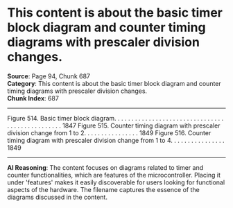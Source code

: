 # This content is about the basic timer block diagram and counter timing diagrams with prescaler division changes.

**Source**: Page 94, Chunk 687  
**Category**: This content is about the basic timer block diagram and counter timing diagrams with prescaler division changes.  
**Chunk Index**: 687

---

Figure 514. Basic timer block diagram. . . . . . . . . . . . . . . . . . . . . . . . . . . . . . . . . . . . . . . . . . . . . . . . 1847
Figure 515. Counter timing diagram with prescaler division change from 1 to 2. . . . . . . . . . . . . . . . 1849
Figure 516. Counter timing diagram with prescaler division change from 1 to 4. . . . . . . . . . . . . . . . 1849

---

**AI Reasoning**: The content focuses on diagrams related to timer and counter functionalities, which are features of the microcontroller. Placing it under 'features' makes it easily discoverable for users looking for functional aspects of the hardware. The filename captures the essence of the diagrams discussed in the content.
